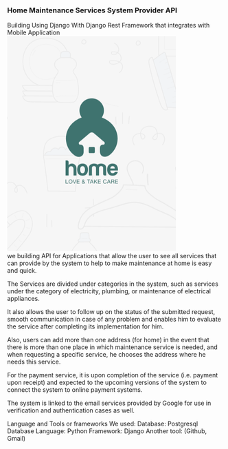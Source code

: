 ### Home Maintenance Services System Provider API

Building Using Django With Django Rest Framework that integrates with Mobile Application
![application Image](media/project_image/readme.png) <br/>
we building API for Applications that allow the user to see all services that can provide by the system to help to make maintenance at home is easy and quick.

The Services are divided under categories in the system, such as services under the category of electricity, plumbing, or maintenance of electrical appliances.

It also allows the user to follow up on the status of the submitted request, smooth communication in case of any problem and enables him to evaluate the service after completing its implementation for him.

Also, users can add more than one address (for home) in the event that there is more than one place in which maintenance service is needed, and when requesting a specific service, he chooses the address where he needs this service.

For the payment service, it is upon completion of the service (i.e. payment upon receipt) and expected to the upcoming versions of the system to connect the system to online payment systems.

The system is linked to the email services provided by Google for use in verification and authentication cases as well.

Language and Tools or frameworks We used:
Database: Postgresql Database
Language: Python
Framework: Django
Another tool: (Github, Gmail)
